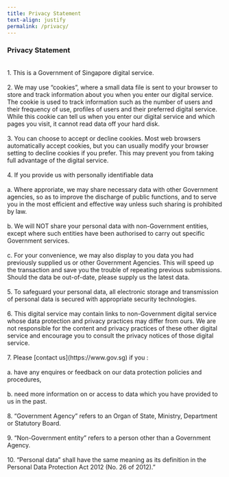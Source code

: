 ```yaml
---
title: Privacy Statement
text-align: justify
permalink: /privacy/
---
```


### **Privacy Statement**<br>
<br>
1. This is a Government of Singapore digital service.<br>
<br>
2. We may use “cookies”, where a small data file is sent to your browser to store and track information about you when you enter our digital service. The cookie is used to track information such as the number of users and their frequency of use, profiles of users and their preferred digital service. While this cookie can tell us when you enter our digital service and which pages you visit, it cannot read data off your hard disk. <br>
<br>
3. You can choose to accept or decline cookies. Most web browsers automatically accept cookies, but you can usually modify your browser setting to decline cookies if you prefer. This may prevent you from taking full advantage of the digital service.<br>
<br>
4. If you provide us with personally identifiable data<br>
<br>
a. Where approriate, we may share necessary data with other Government agencies, so as to improve the discharge of public functions, and to serve you in the most efficient and effective way unless such sharing is prohibited by law.<br>
<br>
b. We will NOT share your personal data with non-Government entities, except where such entities have been authorised to carry out specific Government services.<br>
<br>
c. For your convenience, we may also display to you data you had previously supplied us or other Government Agencies. This will speed up the transaction and save you the trouble of repeating previous submissions. Should the data be out-of-date, please supply us the latest data.<br>
<br>
5. To safeguard your personal data, all electronic storage and transmission of personal data is secured with appropriate security technologies.<br>
<br>
6. This digital service may contain links to non-Government digital service whose data protection and privacy practices may differ from ours. We are not responsible for the content and privacy practices of these other digital service and encourage you to consult the privacy notices of those digital service.<br>
<br>
7. Please [contact us](https://www.gov.sg) if you :<br>
<br>
a. have any enquires or feedback on our data protection policies and procedures,<br>
<br>
b. need more information on or access to data which you have provided to us in the past.<br>
<br>
8. “Government Agency” refers to an Organ of State, Ministry, Department or Statutory Board.<br>
<br>
9. “Non-Government entity” refers to a person other than a Government Agency.<br>
<br>
10. “Personal data” shall have the same meaning as its definition in the Personal Data Protection Act 2012 (No. 26 of 2012).”
